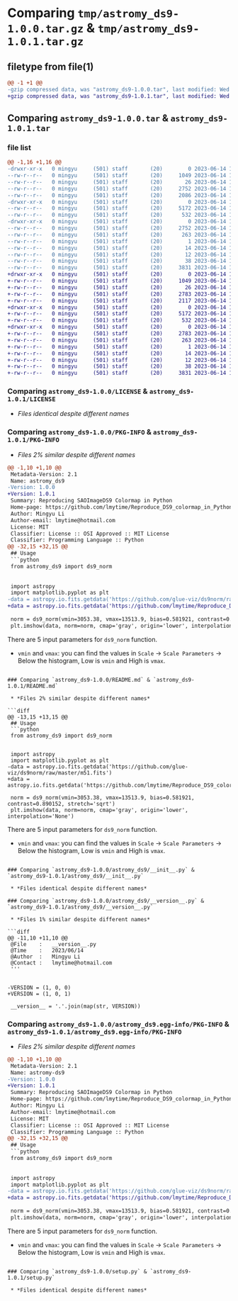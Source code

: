 # Comparing `tmp/astromy_ds9-1.0.0.tar.gz` & `tmp/astromy_ds9-1.0.1.tar.gz`

## filetype from file(1)

```diff
@@ -1 +1 @@
-gzip compressed data, was "astromy_ds9-1.0.0.tar", last modified: Wed Jun 14 14:49:48 2023, max compression
+gzip compressed data, was "astromy_ds9-1.0.1.tar", last modified: Wed Jun 14 14:54:26 2023, max compression
```

## Comparing `astromy_ds9-1.0.0.tar` & `astromy_ds9-1.0.1.tar`

### file list

```diff
@@ -1,16 +1,16 @@
-drwxr-xr-x   0 mingyu     (501) staff       (20)        0 2023-06-14 14:49:48.483215 astromy_ds9-1.0.0/
--rw-r--r--   0 mingyu     (501) staff       (20)     1049 2023-06-14 12:56:10.000000 astromy_ds9-1.0.0/LICENSE
--rw-r--r--   0 mingyu     (501) staff       (20)       26 2023-06-14 12:46:30.000000 astromy_ds9-1.0.0/MANIFEST.in
--rw-r--r--   0 mingyu     (501) staff       (20)     2752 2023-06-14 14:49:48.483034 astromy_ds9-1.0.0/PKG-INFO
--rw-r--r--   0 mingyu     (501) staff       (20)     2086 2023-06-14 14:47:48.000000 astromy_ds9-1.0.0/README.md
-drwxr-xr-x   0 mingyu     (501) staff       (20)        0 2023-06-14 14:49:48.482216 astromy_ds9-1.0.0/astromy_ds9/
--rw-r--r--   0 mingyu     (501) staff       (20)     5172 2023-06-14 14:06:35.000000 astromy_ds9-1.0.0/astromy_ds9/__init__.py
--rw-r--r--   0 mingyu     (501) staff       (20)      532 2023-06-14 14:48:08.000000 astromy_ds9-1.0.0/astromy_ds9/__version__.py
-drwxr-xr-x   0 mingyu     (501) staff       (20)        0 2023-06-14 14:49:48.482834 astromy_ds9-1.0.0/astromy_ds9.egg-info/
--rw-r--r--   0 mingyu     (501) staff       (20)     2752 2023-06-14 14:49:48.000000 astromy_ds9-1.0.0/astromy_ds9.egg-info/PKG-INFO
--rw-r--r--   0 mingyu     (501) staff       (20)      263 2023-06-14 14:49:48.000000 astromy_ds9-1.0.0/astromy_ds9.egg-info/SOURCES.txt
--rw-r--r--   0 mingyu     (501) staff       (20)        1 2023-06-14 14:49:48.000000 astromy_ds9-1.0.0/astromy_ds9.egg-info/dependency_links.txt
--rw-r--r--   0 mingyu     (501) staff       (20)       14 2023-06-14 14:49:48.000000 astromy_ds9-1.0.0/astromy_ds9.egg-info/requires.txt
--rw-r--r--   0 mingyu     (501) staff       (20)       12 2023-06-14 14:49:48.000000 astromy_ds9-1.0.0/astromy_ds9.egg-info/top_level.txt
--rw-r--r--   0 mingyu     (501) staff       (20)       38 2023-06-14 14:49:48.483260 astromy_ds9-1.0.0/setup.cfg
--rw-r--r--   0 mingyu     (501) staff       (20)     3831 2023-06-14 13:49:05.000000 astromy_ds9-1.0.0/setup.py
+drwxr-xr-x   0 mingyu     (501) staff       (20)        0 2023-06-14 14:54:26.910386 astromy_ds9-1.0.1/
+-rw-r--r--   0 mingyu     (501) staff       (20)     1049 2023-06-14 12:56:10.000000 astromy_ds9-1.0.1/LICENSE
+-rw-r--r--   0 mingyu     (501) staff       (20)       26 2023-06-14 12:46:30.000000 astromy_ds9-1.0.1/MANIFEST.in
+-rw-r--r--   0 mingyu     (501) staff       (20)     2783 2023-06-14 14:54:26.910203 astromy_ds9-1.0.1/PKG-INFO
+-rw-r--r--   0 mingyu     (501) staff       (20)     2117 2023-06-14 14:53:33.000000 astromy_ds9-1.0.1/README.md
+drwxr-xr-x   0 mingyu     (501) staff       (20)        0 2023-06-14 14:54:26.909010 astromy_ds9-1.0.1/astromy_ds9/
+-rw-r--r--   0 mingyu     (501) staff       (20)     5172 2023-06-14 14:06:35.000000 astromy_ds9-1.0.1/astromy_ds9/__init__.py
+-rw-r--r--   0 mingyu     (501) staff       (20)      532 2023-06-14 14:51:31.000000 astromy_ds9-1.0.1/astromy_ds9/__version__.py
+drwxr-xr-x   0 mingyu     (501) staff       (20)        0 2023-06-14 14:54:26.909991 astromy_ds9-1.0.1/astromy_ds9.egg-info/
+-rw-r--r--   0 mingyu     (501) staff       (20)     2783 2023-06-14 14:54:26.000000 astromy_ds9-1.0.1/astromy_ds9.egg-info/PKG-INFO
+-rw-r--r--   0 mingyu     (501) staff       (20)      263 2023-06-14 14:54:26.000000 astromy_ds9-1.0.1/astromy_ds9.egg-info/SOURCES.txt
+-rw-r--r--   0 mingyu     (501) staff       (20)        1 2023-06-14 14:54:26.000000 astromy_ds9-1.0.1/astromy_ds9.egg-info/dependency_links.txt
+-rw-r--r--   0 mingyu     (501) staff       (20)       14 2023-06-14 14:54:26.000000 astromy_ds9-1.0.1/astromy_ds9.egg-info/requires.txt
+-rw-r--r--   0 mingyu     (501) staff       (20)       12 2023-06-14 14:54:26.000000 astromy_ds9-1.0.1/astromy_ds9.egg-info/top_level.txt
+-rw-r--r--   0 mingyu     (501) staff       (20)       38 2023-06-14 14:54:26.910438 astromy_ds9-1.0.1/setup.cfg
+-rw-r--r--   0 mingyu     (501) staff       (20)     3831 2023-06-14 13:49:05.000000 astromy_ds9-1.0.1/setup.py
```

### Comparing `astromy_ds9-1.0.0/LICENSE` & `astromy_ds9-1.0.1/LICENSE`

 * *Files identical despite different names*

### Comparing `astromy_ds9-1.0.0/PKG-INFO` & `astromy_ds9-1.0.1/PKG-INFO`

 * *Files 2% similar despite different names*

```diff
@@ -1,10 +1,10 @@
 Metadata-Version: 2.1
 Name: astromy_ds9
-Version: 1.0.0
+Version: 1.0.1
 Summary: Reproducing SAOImageDS9 Colormap in Python
 Home-page: https://github.com/lmytime/Reproduce_DS9_colormap_in_Python
 Author: Mingyu Li
 Author-email: lmytime@hotmail.com
 License: MIT
 Classifier: License :: OSI Approved :: MIT License
 Classifier: Programming Language :: Python
@@ -32,15 +32,15 @@
 ## Usage
 ```python
 from astromy_ds9 import ds9_norm
 
 
 import astropy
 import matplotlib.pyplot as plt
-data = astropy.io.fits.getdata('https://github.com/glue-viz/ds9norm/raw/master/m51.fits')
+data = astropy.io.fits.getdata('https://github.com/lmytime/Reproduce_DS9_colormap_in_Python/raw/main/doc/data/m51.fits')
 
 norm = ds9_norm(vmin=3053.38, vmax=13513.9, bias=0.581921, contrast=0.890152, stretch='sqrt')
 plt.imshow(data, norm=norm, cmap='gray', origin='lower', interpolation='None')
 ```
 
 There are 5 input parameters for `ds9_norm` function.
 - `vmin` and `vmax`: you can find the values in `Scale` -> `Scale Parameters` -> Below the histogram, Low is `vmin` and High is `vmax`.
```

### Comparing `astromy_ds9-1.0.0/README.md` & `astromy_ds9-1.0.1/README.md`

 * *Files 2% similar despite different names*

```diff
@@ -13,15 +13,15 @@
 ## Usage
 ```python
 from astromy_ds9 import ds9_norm
 
 
 import astropy
 import matplotlib.pyplot as plt
-data = astropy.io.fits.getdata('https://github.com/glue-viz/ds9norm/raw/master/m51.fits')
+data = astropy.io.fits.getdata('https://github.com/lmytime/Reproduce_DS9_colormap_in_Python/raw/main/doc/data/m51.fits')
 
 norm = ds9_norm(vmin=3053.38, vmax=13513.9, bias=0.581921, contrast=0.890152, stretch='sqrt')
 plt.imshow(data, norm=norm, cmap='gray', origin='lower', interpolation='None')
 ```
 
 There are 5 input parameters for `ds9_norm` function.
 - `vmin` and `vmax`: you can find the values in `Scale` -> `Scale Parameters` -> Below the histogram, Low is `vmin` and High is `vmax`.
```

### Comparing `astromy_ds9-1.0.0/astromy_ds9/__init__.py` & `astromy_ds9-1.0.1/astromy_ds9/__init__.py`

 * *Files identical despite different names*

### Comparing `astromy_ds9-1.0.0/astromy_ds9/__version__.py` & `astromy_ds9-1.0.1/astromy_ds9/__version__.py`

 * *Files 1% similar despite different names*

```diff
@@ -11,10 +11,10 @@
 @File    :   __version__.py
 @Time    :   2023/06/14
 @Author  :   Mingyu Li
 @Contact :   lmytime@hotmail.com
 '''
 
 
-VERSION = (1, 0, 0)
+VERSION = (1, 0, 1)
 
 __version__ = '.'.join(map(str, VERSION))
```

### Comparing `astromy_ds9-1.0.0/astromy_ds9.egg-info/PKG-INFO` & `astromy_ds9-1.0.1/astromy_ds9.egg-info/PKG-INFO`

 * *Files 2% similar despite different names*

```diff
@@ -1,10 +1,10 @@
 Metadata-Version: 2.1
 Name: astromy-ds9
-Version: 1.0.0
+Version: 1.0.1
 Summary: Reproducing SAOImageDS9 Colormap in Python
 Home-page: https://github.com/lmytime/Reproduce_DS9_colormap_in_Python
 Author: Mingyu Li
 Author-email: lmytime@hotmail.com
 License: MIT
 Classifier: License :: OSI Approved :: MIT License
 Classifier: Programming Language :: Python
@@ -32,15 +32,15 @@
 ## Usage
 ```python
 from astromy_ds9 import ds9_norm
 
 
 import astropy
 import matplotlib.pyplot as plt
-data = astropy.io.fits.getdata('https://github.com/glue-viz/ds9norm/raw/master/m51.fits')
+data = astropy.io.fits.getdata('https://github.com/lmytime/Reproduce_DS9_colormap_in_Python/raw/main/doc/data/m51.fits')
 
 norm = ds9_norm(vmin=3053.38, vmax=13513.9, bias=0.581921, contrast=0.890152, stretch='sqrt')
 plt.imshow(data, norm=norm, cmap='gray', origin='lower', interpolation='None')
 ```
 
 There are 5 input parameters for `ds9_norm` function.
 - `vmin` and `vmax`: you can find the values in `Scale` -> `Scale Parameters` -> Below the histogram, Low is `vmin` and High is `vmax`.
```

### Comparing `astromy_ds9-1.0.0/setup.py` & `astromy_ds9-1.0.1/setup.py`

 * *Files identical despite different names*

